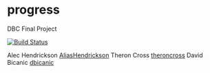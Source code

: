 # progress
DBC Final Project

[![Build Status](https://travis-ci.org/AliasHendrickson/progress.svg?branch=master)](https://travis-ci.org/AliasHendrickson/progress)

Alec Hendrickson [AliasHendrickson](https://github.com/AliasHendrickson)
Theron Cross     [theroncross](https://github.com/theroncross)
David Bicanic    [dbicanic](https://github.com/dbicanic)

